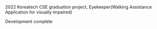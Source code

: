 2022 Koreatech CSE graduation project, Eyekeeper(Walking Assistance Application for visually impaired)

Development complete 

